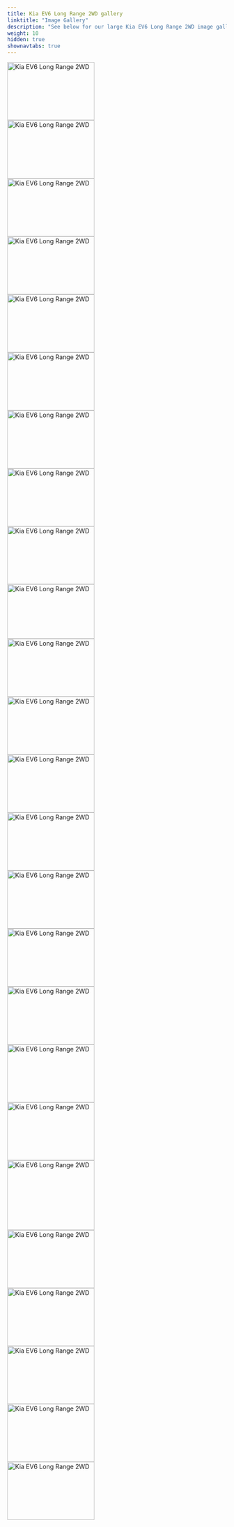 ```yaml
---
title: Kia EV6 Long Range 2WD gallery
linktitle: "Image Gallery"
description: "See below for our large Kia EV6 Long Range 2WD image gallery. Click pictures for high-resolution versions."
weight: 10
hidden: true
shownavtabs: true
---
```

<!-- markdownlint-disable MD033 -->
<object type="image/svg+xml" data="../modelnavigation.svg"></object>
<div class="pswp-gallery pswp-grid-container" id ="my-gallery">
<div class="pswp-grid-item">
<a href="https://media.evkx.net/multimedia/models/kia/ev6/ev6_long_range_2wd/charging_1.jpg"
data-pswp-src="https://media.evkx.net/multimedia/models/kia/ev6/ev6_long_range_2wd/charging_1.jpg"
data-pswp-width="3000"
data-pswp-height="2000" 
target="_blank">
<img src="https://media.evkx.net/multimedia/models/kia/ev6/ev6_long_range_2wd/charging_1_xst.jpg" alt="Kia EV6 Long Range 2WD" width="200px" height="133px" />
</a>
</div>
<div class="pswp-grid-item">
<a href="https://media.evkx.net/multimedia/models/kia/ev6/ev6_long_range_2wd/exterior_1.jpg"
data-pswp-src="https://media.evkx.net/multimedia/models/kia/ev6/ev6_long_range_2wd/exterior_1.jpg"
data-pswp-width="3000"
data-pswp-height="2017" 
target="_blank">
<img src="https://media.evkx.net/multimedia/models/kia/ev6/ev6_long_range_2wd/exterior_1_xst.jpg" alt="Kia EV6 Long Range 2WD" width="200px" height="134px" />
</a>
</div>
<div class="pswp-grid-item">
<a href="https://media.evkx.net/multimedia/models/kia/ev6/ev6_long_range_2wd/exterior_2.jpg"
data-pswp-src="https://media.evkx.net/multimedia/models/kia/ev6/ev6_long_range_2wd/exterior_2.jpg"
data-pswp-width="3000"
data-pswp-height="2000" 
target="_blank">
<img src="https://media.evkx.net/multimedia/models/kia/ev6/ev6_long_range_2wd/exterior_2_xst.jpg" alt="Kia EV6 Long Range 2WD" width="200px" height="133px" />
</a>
</div>
<div class="pswp-grid-item">
<a href="https://media.evkx.net/multimedia/models/kia/ev6/ev6_long_range_2wd/exterior_3.jpg"
data-pswp-src="https://media.evkx.net/multimedia/models/kia/ev6/ev6_long_range_2wd/exterior_3.jpg"
data-pswp-width="3000"
data-pswp-height="1999" 
target="_blank">
<img src="https://media.evkx.net/multimedia/models/kia/ev6/ev6_long_range_2wd/exterior_3_xst.jpg" alt="Kia EV6 Long Range 2WD" width="200px" height="133px" />
</a>
</div>
<div class="pswp-grid-item">
<a href="https://media.evkx.net/multimedia/models/kia/ev6/ev6_long_range_2wd/exterior_4.jpg"
data-pswp-src="https://media.evkx.net/multimedia/models/kia/ev6/ev6_long_range_2wd/exterior_4.jpg"
data-pswp-width="3000"
data-pswp-height="1999" 
target="_blank">
<img src="https://media.evkx.net/multimedia/models/kia/ev6/ev6_long_range_2wd/exterior_4_xst.jpg" alt="Kia EV6 Long Range 2WD" width="200px" height="133px" />
</a>
</div>
<div class="pswp-grid-item">
<a href="https://media.evkx.net/multimedia/models/kia/ev6/ev6_long_range_2wd/frontseats_1.jpg"
data-pswp-src="https://media.evkx.net/multimedia/models/kia/ev6/ev6_long_range_2wd/frontseats_1.jpg"
data-pswp-width="3000"
data-pswp-height="1999" 
target="_blank">
<img src="https://media.evkx.net/multimedia/models/kia/ev6/ev6_long_range_2wd/frontseats_1_xst.jpg" alt="Kia EV6 Long Range 2WD" width="200px" height="133px" />
</a>
</div>
<div class="pswp-grid-item">
<a href="https://media.evkx.net/multimedia/models/kia/ev6/ev6_long_range_2wd/headlights_1.jpg"
data-pswp-src="https://media.evkx.net/multimedia/models/kia/ev6/ev6_long_range_2wd/headlights_1.jpg"
data-pswp-width="3000"
data-pswp-height="2000" 
target="_blank">
<img src="https://media.evkx.net/multimedia/models/kia/ev6/ev6_long_range_2wd/headlights_1_xst.jpg" alt="Kia EV6 Long Range 2WD" width="200px" height="133px" />
</a>
</div>
<div class="pswp-grid-item">
<a href="https://media.evkx.net/multimedia/models/kia/ev6/ev6_long_range_2wd/headupdisplay_1.jpg"
data-pswp-src="https://media.evkx.net/multimedia/models/kia/ev6/ev6_long_range_2wd/headupdisplay_1.jpg"
data-pswp-width="3000"
data-pswp-height="2000" 
target="_blank">
<img src="https://media.evkx.net/multimedia/models/kia/ev6/ev6_long_range_2wd/headupdisplay_1_xst.jpg" alt="Kia EV6 Long Range 2WD" width="200px" height="133px" />
</a>
</div>
<div class="pswp-grid-item">
<a href="https://media.evkx.net/multimedia/models/kia/ev6/ev6_long_range_2wd/interior_1.jpg"
data-pswp-src="https://media.evkx.net/multimedia/models/kia/ev6/ev6_long_range_2wd/interior_1.jpg"
data-pswp-width="3000"
data-pswp-height="2000" 
target="_blank">
<img src="https://media.evkx.net/multimedia/models/kia/ev6/ev6_long_range_2wd/interior_1_xst.jpg" alt="Kia EV6 Long Range 2WD" width="200px" height="133px" />
</a>
</div>
<div class="pswp-grid-item">
<a href="https://media.evkx.net/multimedia/models/kia/ev6/ev6_long_range_2wd/interior_2.jpg"
data-pswp-src="https://media.evkx.net/multimedia/models/kia/ev6/ev6_long_range_2wd/interior_2.jpg"
data-pswp-width="3000"
data-pswp-height="1875" 
target="_blank">
<img src="https://media.evkx.net/multimedia/models/kia/ev6/ev6_long_range_2wd/interior_2_xst.jpg" alt="Kia EV6 Long Range 2WD" width="200px" height="125px" />
</a>
</div>
<div class="pswp-grid-item">
<a href="https://media.evkx.net/multimedia/models/kia/ev6/ev6_long_range_2wd/interior_3.jpg"
data-pswp-src="https://media.evkx.net/multimedia/models/kia/ev6/ev6_long_range_2wd/interior_3.jpg"
data-pswp-width="3000"
data-pswp-height="1997" 
target="_blank">
<img src="https://media.evkx.net/multimedia/models/kia/ev6/ev6_long_range_2wd/interior_3_xst.jpg" alt="Kia EV6 Long Range 2WD" width="200px" height="133px" />
</a>
</div>
<div class="pswp-grid-item">
<a href="https://media.evkx.net/multimedia/models/kia/ev6/ev6_long_range_2wd/interior_4.jpg"
data-pswp-src="https://media.evkx.net/multimedia/models/kia/ev6/ev6_long_range_2wd/interior_4.jpg"
data-pswp-width="3000"
data-pswp-height="2000" 
target="_blank">
<img src="https://media.evkx.net/multimedia/models/kia/ev6/ev6_long_range_2wd/interior_4_xst.jpg" alt="Kia EV6 Long Range 2WD" width="200px" height="133px" />
</a>
</div>
<div class="pswp-grid-item">
<a href="https://media.evkx.net/multimedia/models/kia/ev6/ev6_long_range_2wd/main_1.jpg"
data-pswp-src="https://media.evkx.net/multimedia/models/kia/ev6/ev6_long_range_2wd/main_1.jpg"
data-pswp-width="3000"
data-pswp-height="2000" 
target="_blank">
<img src="https://media.evkx.net/multimedia/models/kia/ev6/ev6_long_range_2wd/main_1_xst.jpg" alt="Kia EV6 Long Range 2WD" width="200px" height="133px" />
</a>
</div>
<div class="pswp-grid-item">
<a href="https://media.evkx.net/multimedia/models/kia/ev6/ev6_long_range_2wd/rearlights_1.jpg"
data-pswp-src="https://media.evkx.net/multimedia/models/kia/ev6/ev6_long_range_2wd/rearlights_1.jpg"
data-pswp-width="3000"
data-pswp-height="2000" 
target="_blank">
<img src="https://media.evkx.net/multimedia/models/kia/ev6/ev6_long_range_2wd/rearlights_1_xst.jpg" alt="Kia EV6 Long Range 2WD" width="200px" height="133px" />
</a>
</div>
<div class="pswp-grid-item">
<a href="https://media.evkx.net/multimedia/models/kia/ev6/ev6_long_range_2wd/rearlights_2.jpg"
data-pswp-src="https://media.evkx.net/multimedia/models/kia/ev6/ev6_long_range_2wd/rearlights_2.jpg"
data-pswp-width="3000"
data-pswp-height="2000" 
target="_blank">
<img src="https://media.evkx.net/multimedia/models/kia/ev6/ev6_long_range_2wd/rearlights_2_xst.jpg" alt="Kia EV6 Long Range 2WD" width="200px" height="133px" />
</a>
</div>
<div class="pswp-grid-item">
<a href="https://media.evkx.net/multimedia/models/kia/ev6/ev6_long_range_2wd/roof_1.jpg"
data-pswp-src="https://media.evkx.net/multimedia/models/kia/ev6/ev6_long_range_2wd/roof_1.jpg"
data-pswp-width="3000"
data-pswp-height="2000" 
target="_blank">
<img src="https://media.evkx.net/multimedia/models/kia/ev6/ev6_long_range_2wd/roof_1_xst.jpg" alt="Kia EV6 Long Range 2WD" width="200px" height="133px" />
</a>
</div>
<div class="pswp-grid-item">
<a href="https://media.evkx.net/multimedia/models/kia/ev6/ev6_long_range_2wd/screens_1.jpg"
data-pswp-src="https://media.evkx.net/multimedia/models/kia/ev6/ev6_long_range_2wd/screens_1.jpg"
data-pswp-width="3000"
data-pswp-height="2003" 
target="_blank">
<img src="https://media.evkx.net/multimedia/models/kia/ev6/ev6_long_range_2wd/screens_1_xst.jpg" alt="Kia EV6 Long Range 2WD" width="200px" height="133px" />
</a>
</div>
<div class="pswp-grid-item">
<a href="https://media.evkx.net/multimedia/models/kia/ev6/ev6_long_range_2wd/screens_2.jpg"
data-pswp-src="https://media.evkx.net/multimedia/models/kia/ev6/ev6_long_range_2wd/screens_2.jpg"
data-pswp-width="3000"
data-pswp-height="2000" 
target="_blank">
<img src="https://media.evkx.net/multimedia/models/kia/ev6/ev6_long_range_2wd/screens_2_xst.jpg" alt="Kia EV6 Long Range 2WD" width="200px" height="133px" />
</a>
</div>
<div class="pswp-grid-item">
<a href="https://media.evkx.net/multimedia/models/kia/ev6/ev6_long_range_2wd/screens_3.jpg"
data-pswp-src="https://media.evkx.net/multimedia/models/kia/ev6/ev6_long_range_2wd/screens_3.jpg"
data-pswp-width="3000"
data-pswp-height="1999" 
target="_blank">
<img src="https://media.evkx.net/multimedia/models/kia/ev6/ev6_long_range_2wd/screens_3_xst.jpg" alt="Kia EV6 Long Range 2WD" width="200px" height="133px" />
</a>
</div>
<div class="pswp-grid-item">
<a href="https://media.evkx.net/multimedia/models/kia/ev6/ev6_long_range_2wd/secondrowseats_1.jpg"
data-pswp-src="https://media.evkx.net/multimedia/models/kia/ev6/ev6_long_range_2wd/secondrowseats_1.jpg"
data-pswp-width="3000"
data-pswp-height="2400" 
target="_blank">
<img src="https://media.evkx.net/multimedia/models/kia/ev6/ev6_long_range_2wd/secondrowseats_1_xst.jpg" alt="Kia EV6 Long Range 2WD" width="200px" height="160px" />
</a>
</div>
<div class="pswp-grid-item">
<a href="https://media.evkx.net/multimedia/models/kia/ev6/ev6_long_range_2wd/soundsystem_1.jpg"
data-pswp-src="https://media.evkx.net/multimedia/models/kia/ev6/ev6_long_range_2wd/soundsystem_1.jpg"
data-pswp-width="3000"
data-pswp-height="2000" 
target="_blank">
<img src="https://media.evkx.net/multimedia/models/kia/ev6/ev6_long_range_2wd/soundsystem_1_xst.jpg" alt="Kia EV6 Long Range 2WD" width="200px" height="133px" />
</a>
</div>
<div class="pswp-grid-item">
<a href="https://media.evkx.net/multimedia/models/kia/ev6/ev6_long_range_2wd/trunk_1.jpg"
data-pswp-src="https://media.evkx.net/multimedia/models/kia/ev6/ev6_long_range_2wd/trunk_1.jpg"
data-pswp-width="3000"
data-pswp-height="1999" 
target="_blank">
<img src="https://media.evkx.net/multimedia/models/kia/ev6/ev6_long_range_2wd/trunk_1_xst.jpg" alt="Kia EV6 Long Range 2WD" width="200px" height="133px" />
</a>
</div>
<div class="pswp-grid-item">
<a href="https://media.evkx.net/multimedia/models/kia/ev6/ev6_long_range_2wd/trunk_2.jpg"
data-pswp-src="https://media.evkx.net/multimedia/models/kia/ev6/ev6_long_range_2wd/trunk_2.jpg"
data-pswp-width="3000"
data-pswp-height="2000" 
target="_blank">
<img src="https://media.evkx.net/multimedia/models/kia/ev6/ev6_long_range_2wd/trunk_2_xst.jpg" alt="Kia EV6 Long Range 2WD" width="200px" height="133px" />
</a>
</div>
<div class="pswp-grid-item">
<a href="https://media.evkx.net/multimedia/models/kia/ev6/ev6_long_range_2wd/trunk_3.jpg"
data-pswp-src="https://media.evkx.net/multimedia/models/kia/ev6/ev6_long_range_2wd/trunk_3.jpg"
data-pswp-width="3000"
data-pswp-height="2000" 
target="_blank">
<img src="https://media.evkx.net/multimedia/models/kia/ev6/ev6_long_range_2wd/trunk_3_xst.jpg" alt="Kia EV6 Long Range 2WD" width="200px" height="133px" />
</a>
</div>
<div class="pswp-grid-item">
<a href="https://media.evkx.net/multimedia/models/kia/ev6/ev6_long_range_2wd/trunk_4.jpg"
data-pswp-src="https://media.evkx.net/multimedia/models/kia/ev6/ev6_long_range_2wd/trunk_4.jpg"
data-pswp-width="3000"
data-pswp-height="2000" 
target="_blank">
<img src="https://media.evkx.net/multimedia/models/kia/ev6/ev6_long_range_2wd/trunk_4_xst.jpg" alt="Kia EV6 Long Range 2WD" width="200px" height="133px" />
</a>
</div>
</div>
<script type="module">
  import PhotoSwipeLightbox from '/js/photoswipe-lightbox.esm.js';
    const lightbox = new PhotoSwipeLightbox({
       gallery: '#my-gallery',
        children: 'a',
        pswpModule: () => import('/js/photoswipe.esm.js')
    });
lightbox.init();
</script>
